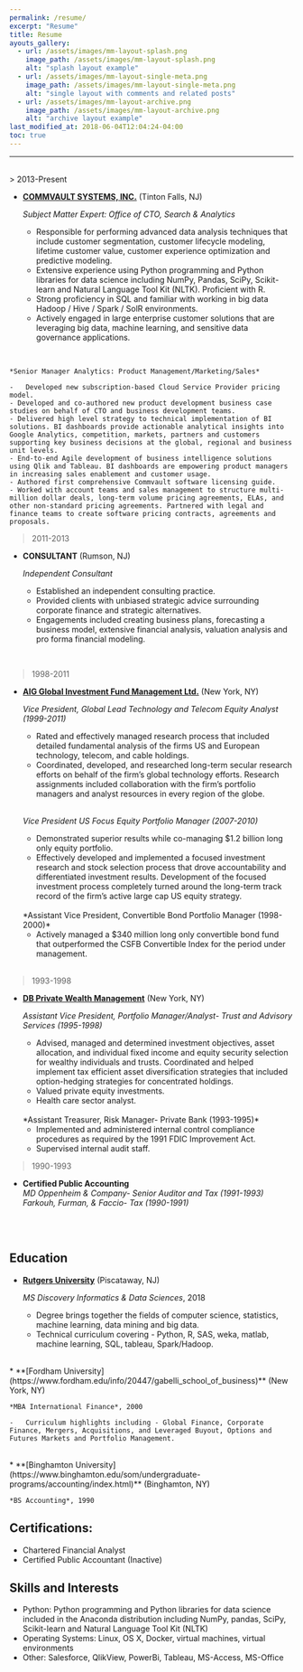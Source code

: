 ```yaml
---
permalink: /resume/
excerpt: "Resume"
title: Resume
ayouts_gallery:
  - url: /assets/images/mm-layout-splash.png
    image_path: /assets/images/mm-layout-splash.png
    alt: "splash layout example"
  - url: /assets/images/mm-layout-single-meta.png
    image_path: /assets/images/mm-layout-single-meta.png
    alt: "single layout with comments and related posts"
  - url: /assets/images/mm-layout-archive.png
    image_path: /assets/images/mm-layout-archive.png
    alt: "archive layout example"
last_modified_at: 2018-06-04T12:04:24-04:00
toc: true
---
```

<hr>
<br/>
> 2013-Present

* **[COMMVAULT SYSTEMS, INC.](https://www.commvault.com/about-us)** (Tinton Falls, NJ)

    *Subject Matter Expert: Office of CTO, Search & Analytics*

    -	Responsible for performing advanced data analysis techniques that include customer segmentation, customer lifecycle modeling, lifetime customer value, customer experience optimization and predictive modeling.
    -	Extensive experience using Python programming and Python libraries for data science including NumPy, Pandas, SciPy, Scikit-learn and Natural Language Tool Kit (NLTK).  Proficient with R.
    - Strong proficiency in SQL and familiar with working in big data Hadoop / Hive / Spark / SolR environments.
    - Actively engaged in large enterprise customer solutions that are leveraging big data, machine learning, and sensitive data governance applications.    
<br/>

    *Senior Manager Analytics: Product Management/Marketing/Sales*

    -	Developed new subscription-based Cloud Service Provider pricing model.  
    - Developed and co-authored new product development business case studies on behalf of CTO and business development teams.  
    - Delivered high level strategy to technical implementation of BI solutions. BI dashboards provide actionable analytical insights into Google Analytics, competition, markets, partners and customers supporting key business decisions at the global, regional and business unit levels.
    - End-to-end Agile development of business intelligence solutions using Qlik and Tableau. BI dashboards are empowering product managers in increasing sales enablement and customer usage.
    - Authored first comprehensive Commvault software licensing guide.  
    - Worked with account teams and sales management to structure multi-million dollar deals, long-term volume pricing agreements, ELAs, and other non-standard pricing agreements. Partnered with legal and finance teams to create software pricing contracts, agreements and proposals.

> 2011-2013

*   **CONSULTANT** (Rumson, NJ)

    *Independent Consultant*
    -	Established an independent consulting practice.
    - Provided clients with unbiased strategic advice surrounding corporate finance and strategic alternatives.
    -	Engagements included creating business plans, forecasting a business model, extensive financial analysis, valuation analysis and pro forma financial modeling.  
<br/>

> 1998-2011

*   **[AIG Global Investment Fund Management Ltd.](https://www.bloomberg.com/research/stocks/private/snapshot.asp?privcapId=13290936)** (New York, NY)

    *Vice President, Global Lead Technology and Telecom Equity Analyst (1999-2011)*

    -	Rated and effectively managed research process that included detailed fundamental analysis of the firms US and European technology, telecom, and cable holdings.
    -	Coordinated, developed, and researched long-term secular research efforts on behalf of the firm’s global technology efforts.  Research assignments included collaboration with the firm’s portfolio managers and analyst resources in every region of the globe.  
    <br/>

      *Vice President US Focus Equity Portfolio Manager (2007-2010)*

      - Demonstrated superior results while co-managing $1.2 billion long only equity portfolio.  
      - Effectively developed and implemented a focused investment research and stock selection process that drove accountability and differentiated investment results.  Development of the focused investment process completely turned around the long-term track record of the firm’s active large cap US equity strategy.

      <br/>
      *Assistant Vice President, Convertible Bond Portfolio Manager (1998-2000)*

      -	Actively managed a $340 million long only convertible bond fund that outperformed the CSFB Convertible Index for the period under management.  
      <br/>

> 1993-1998

*   **[DB Private Wealth Management](https://deutschewealth.com/content/deutschewealth/en/capabilities.html)** (New York, NY)


    *Assistant Vice President, Portfolio Manager/Analyst- Trust and Advisory Services (1995-1998)*

    -   Advised, managed and determined investment objectives, asset allocation, and individual fixed income and equity security selection for wealthy individuals and trusts.  Coordinated and helped implement tax efficient asset diversification strategies that included option-hedging strategies for concentrated holdings.  
    - Valued private equity investments.  
    - Health care sector analyst.

    <br/>
    *Assistant Treasurer, Risk Manager- Private Bank (1993-1995)*

    - Implemented and administered internal control compliance procedures as required by the 1991 FDIC Improvement Act.
    - Supervised internal audit staff.


> 1990-1993

*   **Certified Public Accounting**  
    *MD Oppenheim & Company- Senior Auditor and Tax (1991-1993)*  
    *Farkouh, Furman, & Faccio- Tax (1990-1991)*
<br/>
<br/>


Education
---------

*   **[Rutgers University](https://mbs.rutgers.edu/program/analytics-discovery-informatics-data-sciences)** (Piscataway, NJ)

    *MS Discovery Informatics & Data Sciences*, 2018

    -   Degree brings together the fields of computer science, statistics, machine learning, data mining and big data.
    -   Technical curriculum covering - Python, R, SAS, weka, matlab, machine learning, SQL, tableau, Spark/Hadoop.  
<br/>
*   **[Fordham University](https://www.fordham.edu/info/20447/gabelli_school_of_business)** (New York, NY)

    *MBA International Finance*, 2000

    -   Curriculum highlights including - Global Finance, Corporate Finance, Mergers, Acquisitions, and Leveraged Buyout, Options and Futures Markets and Portfolio Management.    
<br/>
*   **[Binghamton University](https://www.binghamton.edu/som/undergraduate-programs/accounting/index.html)** (Binghamton, NY)

    *BS Accounting*, 1990  

Certifications:
------
* Chartered Financial Analyst
* Certified Public Accountant (Inactive)

Skills and Interests
------

* Python: Python programming and Python libraries for data science included in the Anaconda distribution including NumPy, pandas, SciPy, Scikit-learn and Natural Language Tool Kit (NLTK)
* Operating Systems: Linux, OS X, Docker, virtual machines, virtual environments
* Other: Salesforce, QlikView, PowerBi, Tableau, MS-Access, MS-Office
